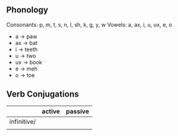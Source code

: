 

## Phonology

Consonants: p, m, t, s, n, l, sh, k, g, y, w
Vowels: a, ax, i, u, ux, e, o

- a -> paw
- ax -> bat
- i -> teeth
- u -> two
- ux -> book
- e -> meh
- o -> toe

## Verb Conjugations

|             | active | passive |
| ----------- | ------ | ------- |
| infinitive/ |        |         |
|             |        |         |
